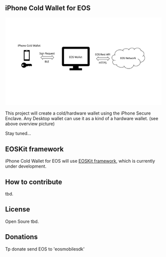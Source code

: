 ## iPhone Cold Wallet for EOS

![](assets/overview.png?raw=true)

This project will create a cold/hardware wallet using the iPhone Secure Enclave.
Any Desktop wallet can use it as a kind of a hardware wallet. (see above overview picture)

Stay tuned...


## EOSKit framework

iPhone Cold Wallet for EOS will use [EOSKit framework](https://github.com/mobile-wallet-sdk/eosmobilesdk-ios), which is currently under development.


## How to contribute

tbd.

## License

Open Soure tbd.

## Donations

Tp donate send EOS to 'eosmobilesdk'

